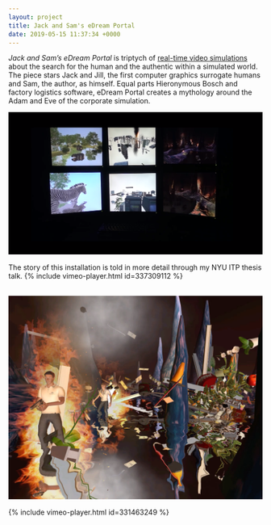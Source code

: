 ```yaml
---
layout: project
title: Jack and Sam's eDream Portal
date: 2019-05-15 11:37:34 +0000
---
```


*Jack and Sam’s eDream Portal* is triptych of [real-time video simulations](http://iancheng.com/faq) about the search for the human and the authentic within a simulated world. The piece stars Jack and Jill, the first computer graphics surrogate humans and Sam, the author, as himself. Equal parts Hieronymous Bosch and factory logistics software, eDream Portal creates a mythology around the Adam and Eve of the corporate simulation.  

![](/assets/thesis/5.png)
<br>

The story of this installation is told in more detail through my NYU ITP thesis talk.
{% include vimeo-player.html id=337309112 %}
<br>
<br>

![](/assets/thesis/6.png)


{% include vimeo-player.html id=331463249 %}
